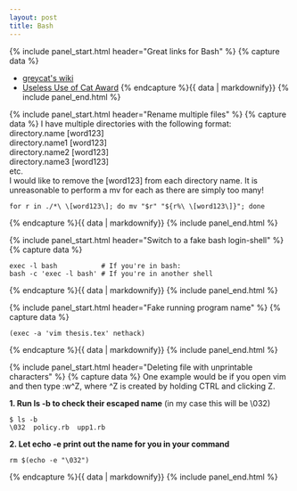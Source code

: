 ```yaml
---
layout: post
title: Bash
---
```


{% include panel_start.html header="Great links for Bash" %}
{% capture data %}
- [greycat's wiki](http://mywiki.wooledge.org/)
- [Useless Use of Cat Award](http://partmaps.org/era/unix/award.html)
{% endcapture %}{{ data | markdownify}}
{% include panel_end.html %}

{% include panel_start.html header="Rename multiple files" %}
{% capture data %}
I have multiple directories with the following format:  
directory.name [word123]  
directory.name1 [word123]  
directory.name2 [word123]  
directory.name3 [word123]  
etc.  
I would like to remove the [word123] from each directory name. It is
unreasonable to perform a mv for each as there are simply too many!

    for r in ./*\ \[word123\]; do mv "$r" "${r%\ \[word123\]}"; done

{% endcapture %}{{ data | markdownify}}
{% include panel_end.html %}

{% include panel_start.html header="Switch to a fake bash login-shell" %}
{% capture data %}

    exec -l bash           # If you're in bash:
    bash -c 'exec -l bash' # If you're in another shell

{% endcapture %}{{ data | markdownify}}
{% include panel_end.html %}

{% include panel_start.html header="Fake running program name" %}
{% capture data %}

    (exec -a 'vim thesis.tex' nethack)

{% endcapture %}{{ data | markdownify}}
{% include panel_end.html %}

{% include panel_start.html header="Deleting file with unprintable characters" %}
{% capture data %}
One example would be if you open vim and then type :w\^Z, where ^Z is created by
holding CTRL and clicking Z.

**1. Run ls -b to check their escaped name** (in my case this will be \032)

    $ ls -b
    \032  policy.rb  upp1.rb

**2. Let echo -e print out the name for you in your command**

    rm $(echo -e "\032")
{% endcapture %}{{ data | markdownify}}
{% include panel_end.html %}
